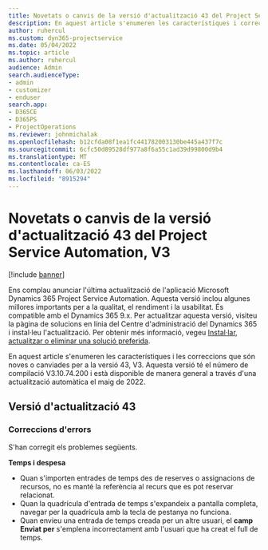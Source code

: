 ```yaml
---
title: Novetats o canvis de la versió d'actualització 43 del Project Service Automation, V3
description: En aquest article s'enumeren les característiques i correccions que estan disponibles a Microsoft Dynamics 365 Project Service Automation Update Release 43, V3.
author: ruhercul
ms.custom: dyn365-projectservice
ms.date: 05/04/2022
ms.topic: article
ms.author: ruhercul
audience: Admin
search.audienceType:
- admin
- customizer
- enduser
search.app:
- D365CE
- D365PS
- ProjectOperations
ms.reviewer: johnmichalak
ms.openlocfilehash: b12cfda08f1ea1fc441782003130be445a437f7c
ms.sourcegitcommit: 6cfc50d89528df977a8f6a55c1ad39d99800d9b4
ms.translationtype: MT
ms.contentlocale: ca-ES
ms.lasthandoff: 06/03/2022
ms.locfileid: "8915294"
---
```

# <a name="whats-new-or-changed-in-project-service-automation-update-release-43-v3"></a>Novetats o canvis de la versió d'actualització 43 del Project Service Automation, V3

[!include [banner](../includes/psa-now-project-operations.md)]

Ens complau anunciar l'última actualització de l'aplicació Microsoft Dynamics 365 Project Service Automation. Aquesta versió inclou algunes millores importants per a la qualitat, el rendiment i la usabilitat. És compatible amb el Dynamics 365 9.x. Per actualitzar aquesta versió, visiteu la pàgina de solucions en línia del Centre d'administració del Dynamics 365 i instal·leu l'actualització. Per obtenir més informació, vegeu [Instal·lar, actualitzar o eliminar una solució preferida](/power-platform/admin/install-remove-preferred-solution).

En aquest article s'enumeren les característiques i les correccions que són noves o canviades per a la versió 43, V3. Aquesta versió té el número de compilació V3.10.74.200 i està disponible de manera general a través d'una actualització automàtica el maig de 2022.

## <a name="update-release-43"></a>Versió d'actualització 43

### <a name="bug-fixes"></a>Correccions d'errors

S'han corregit els problemes següents.


**Temps i despesa**

- Quan s'importen entrades de temps des de reserves o assignacions de recursos, no es manté la referència al recurs que es pot reservar relacionat.
- Quan la quadrícula d'entrada de temps s'expandeix a pantalla completa, navegar per la quadrícula amb la tecla de pestanya no funciona.
- Quan envieu una entrada de temps creada per un altre usuari, el **camp Enviat per** s'emplena incorrectament amb l'usuari que ha creat el full de temps.
